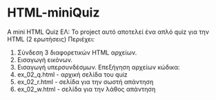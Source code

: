 # HTML-miniQuiz
A mini HTML Quiz
ΕΛ: 
Το project αυτό αποτελεί ένα απλό quiz για την HTML (2 ερωτήσεις)
Περιέχει: 
  1. Σύνδεση 3 διαφορετικών HTML αρχείων.
  2. Εισαγωγή εικόνων.
  3. Εισαγωγή υπερσυνδέσμων.
Επεξήγηση αρχείων κώδικα:
  1. ex_02_q.html - αρχική σελίδα του quiz
  2. ex_02_r.html - σελίδα για την σωστή απάντηση
  3. ex_02_w.html - σελίδα για την λάθος απάντηση
